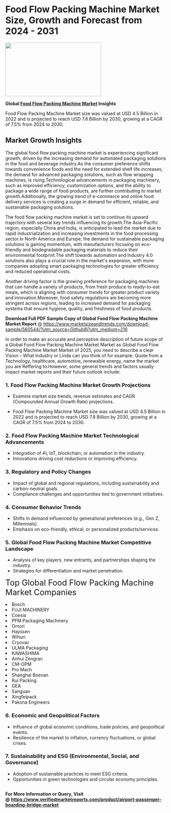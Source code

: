 <H1>Food Flow Packing Machine Market Size, Growth and Forecast from 2024 - 2031</H1><img class="aligncenter size-medium wp-image-584254" src="https://thirdeyenews.in/wp-content/uploads/2024/09/Global-Market-Research-300x168.jpeg" alt="" width="300" height="168" /><p><strong>Global&nbsp;<a href="https://www.marketsizeandtrends.com/download-sample/560544/?utm_source=Github8j?utm_medium=216">Food Flow Packing Machine Market</a> Insights</strong></p><p>Food Flow Packing Machine Market size was valued at USD 4.5 Billion in 2022 and is projected to reach USD 7.8 Billion by 2030, growing at a CAGR of 7.5% from 2024 to 2030.</p><p><h2>Market Growth Insights</h2> <p>The global food flow packing machine market is experiencing significant growth, driven by the increasing demand for automated packaging solutions in the food and beverage industry.As the consumer preference shifts towards convenience foods and the need for extended shelf life increases, the demand for advanced packaging solutions, such as flow wrapping machines, is rising.Technological advancements in packaging machinery, such as improved efficiency, customization options, and the ability to package a wide range of food products, are further contributing to market growth.Additionally, the growing trend of e-commerce and online food delivery services is creating a surge in demand for efficient, reliable, and sustainable packaging solutions.</p> <p>The food flow packing machine market is set to continue its upward trajectory with several key trends influencing its growth.The Asia-Pacific region, especially China and India, is anticipated to lead the market due to rapid industrialization and increasing investments in the food processing sector.In North America and Europe, the demand for sustainable packaging solutions is gaining momentum, with manufacturers focusing on eco-friendly and biodegradable packaging materials to reduce their environmental footprint.The shift towards automation and Industry 4.0 solutions also plays a crucial role in the market's expansion, with more companies adopting smart packaging technologies for greater efficiency and reduced operational costs.</p> <p>Another driving factor is the growing preference for packaging machines that can handle a variety of products, from fresh produce to ready-to-eat meals, which is aligning with consumer trends for greater product variety and innovation.Moreover, food safety regulations are becoming more stringent across regions, leading to increased demand for packaging systems that ensure hygiene, quality, and freshness of food products.</p> <p><span class=""><strong>Download Full PDF Sample Copy of Global Food Flow Packing Machine Market Report</strong> @ <a href="https://www.marketsizeandtrends.com/download-sample/560544/?utm_source=Github8j?utm_medium=216" target="_blank">https://www.marketsizeandtrends.com/download-sample/560544/?utm_source=Github8j?utm_medium=216</a></span></p><p>In order to make an accurate and perceptive description of future scope of a Global&nbsp;Food Flow Packing Machine Market Market as Global&nbsp;Food Flow Packing Machine Market Market of 2025, you need to describe a clear Vision &ndash; What Industry or Linda can you think of for example: Quote from a Technology, healthcare, automotive, renewable energy, name the market you are Reffering to.However, some general trends and factors usually impact market reports and their future outlook include:</p><h3>1.&nbsp;<strong>Food Flow Packing Machine Market Growth Projections</strong></h3><ul><li>Examine market size trends, revenue estimates and CAGR (Compounded Annual Growth Rate) projections.</li><li><p>Food Flow Packing Machine Market size was valued at USD 4.5 Billion in 2022 and is projected to reach USD 7.8 Billion by 2030, growing at a CAGR of 7.5% from 2024 to 2030.</p></li></ul><h3>2.&nbsp;<strong>Food Flow Packing Machine Market Technological Advancements</strong></h3><ul><li>Integration of AI, IoT, blockchain, or automation in the industry.</li><li>Innovations driving cost reductions or improving efficiency.</li></ul><h3>3.&nbsp;<strong>Regulatory and Policy Changes</strong></h3><ul><li>Impact of global and regional regulations, including sustainability and carbon-neutral goals.</li><li>Compliance challenges and opportunities tied to government initiatives.</li></ul><h3>4.&nbsp;<strong>Consumer Behavior Trends</strong></h3><ul><li>Shifts in demand influenced by generational preferences (e.g., Gen Z, Millennials).</li><li>Emphasis on eco-friendly, ethical, or personalized products/services.</li></ul><h3>5.&nbsp;<strong>Global Food Flow Packing Machine Market Competitive Landscape</strong></h3><ul><li>Analysis of key players, new entrants, and partnerships shaping the industry.</li><li>Strategies for differentiation and market penetration.</li></ul><p data-pm-slice="1 1 []"><span style="color: inherit; font-family: inherit; font-size: 25px;">Top Global Food Flow Packing Machine Market Companies</span></p><div class="" data-test-id=""><p><li>Bosch</li><li> FUJI MACHINERY</li><li> Coesia</li><li> PFM Packaging Machinery</li><li> Omori</li><li> Hayssen</li><li> Wihuri</li><li> Cryovac</li><li> ULMA Packaging</li><li> KAWASHIMA</li><li> Anhui Zengran</li><li> CM-OPM</li><li> Pro Mach</li><li> Shanghai Boevan</li><li> Rui Packing</li><li> GEA</li><li> Sanguan</li><li> Xingfeipack</li><li> Pakona Engineers</li></p></div><h3>6.&nbsp;<strong>Economic and Geopolitical Factors</strong></h3><ul><li>Influence of global economic conditions, trade policies, and geopolitical events.</li><li>Resilience of the market to inflation, currency fluctuations, or global crises.</li></ul><h3>7.&nbsp;<strong>Sustainability and ESG (Environmental, Social, and Governance)</strong></h3><ul><li>Adoption of sustainable practices to meet ESG criteria.</li><li>Opportunities in green technologies and circular economy principles.</li></ul><h2><strong style="font-size: 14px;">For More Information or Query, Visit @&nbsp;</strong><a style="background-color: #ffffff; font-size: 14px;" href="https://www.marketsizeandtrends.com/report/food-flow-packing-machine-market/" target="_blank">https://www.verifiedmarketreports.com/product/airport-passenger-boarding-bridge-market</a></h2>